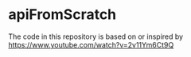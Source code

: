 # apiFromScratch

The code in this repository is based on or inspired by
https://www.youtube.com/watch?v=2v11Ym6Ct9Q
